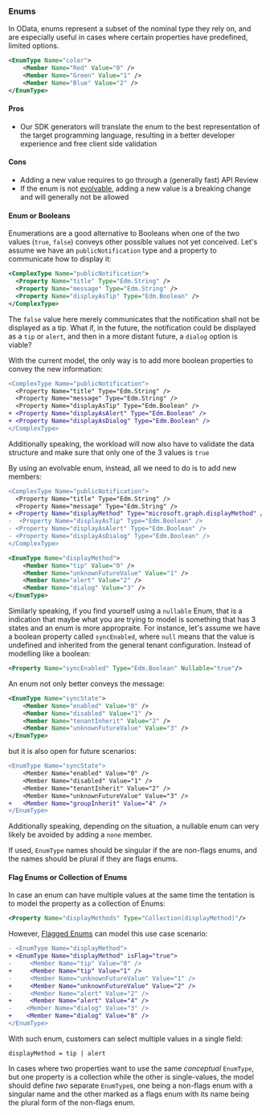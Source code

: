 ### Enums

In OData, enums represent a subset of the nominal type they rely on, and are especially useful in cases where certain properties have predefined, limited options.

```xml
<EnumType Name="color">
    <Member Name="Red" Value="0" />
    <Member Name="Green" Value="1" />
    <Member Name="Blue" Value="2" />
</EnumType>
```

#### Pros

- Our SDK generators will translate the enum to the best representation of the target programming language, resulting in a better developer experience and free client side validation

#### Cons

- Adding a new value requires to go through a (generally fast) API Review
- If the enum is not [evolvable](./patterns/evolvable-enums.md), adding a new value is a breaking change and will generally not be allowed

#### Enum or Booleans

Enumerations are a good alternative to Booleans when one of the two values (`true`, `false`) conveys other possible values not yet conceived. Let's assume we have an `publicNotification` type and a property to communicate how to display it:

```xml
<ComplexType Name="publicNotification">
  <Property Name="title" Type="Edm.String" />
  <Property Name="message" Type="Edm.String" />
  <Property Name="displayAsTip" Type="Edm.Boolean" />
</ComplexType>
```

The `false` value here merely communicates that the notification shall not be displayed as a tip. What if, in the future, the notification could be displayed as a `tip` or `alert`, and then in a more distant future, a `dialog` option is viable?

With the current model, the only way is to add more boolean properties to convey the new information:

```diff
<ComplexType Name="publicNotification">
  <Property Name="title" Type="Edm.String" />
  <Property Name="message" Type="Edm.String" />
  <Property Name="displayAsTip" Type="Edm.Boolean" />
+ <Property Name="displayAsAlert" Type="Edm.Boolean" />
+ <Property Name="displayAsDialog" Type="Edm.Boolean" />
</ComplexType>
```

Additionally speaking, the workload will now also have to validate the data structure and make sure that only one of the 3 values is `true`

By using an evolvable enum, instead, all we need to do is to add new members:

```diff
<ComplexType Name="publicNotification">
  <Property Name="title" Type="Edm.String" />
  <Property Name="message" Type="Edm.String" />
+ <Property Name="displayMethod" Type="microsoft.graph.displayMethod" />
-  <Property Name="displayAsTip" Type="Edm.Boolean" />
- <Property Name="displayAsAlert" Type="Edm.Boolean" />
- <Property Name="displayAsDialog" Type="Edm.Boolean" />
</ComplexType>
```

```xml
<EnumType Name="displayMethod">
    <Member Name="tip" Value="0" />
    <Member Name="unknownFutureValue" Value="1" />
    <Member Name="alert" Value="2" />
    <Member Name="dialog" Value="3" />
</EnumType>
```

Similarly speaking, if you find yourself using a `nullable` Enum, that is a indication that maybe what you are trying to model is something that has 3 states and an enum is more appropraite. For instance, let's assume we have a boolean property called `syncEnabled`, where `null` means that the value is undefined and inherited from the general tenant configuration. Instead of modelling like a boolean:

```xml
<Property Name="syncEnabled" Type="Edm.Boolean" Nullable="true"/>
```

An enum not only better conveys the message:

```xml
<EnumType Name="syncState">
    <Member Name="enabled" Value="0" />
    <Member Name="disabled" Value="1" />
    <Member Name="tenantInherit" Value="2" />
    <Member Name="unknownFutureValue" Value="3" />
</EnumType>
```

but it is also open for future scenarios:

```diff
<EnumType Name="syncState">
    <Member Name="enabled" Value="0" />
    <Member Name="disabled" Value="1" />
    <Member Name="tenantInherit" Value="2" />
    <Member Name="unknownFutureValue" Value="3" />
+   <Member Name="groupInherit" Value="4" />
</EnumType>
```

Additionally speaking, depending on the situation, a nullable enum can very likely be avoided by adding a `none` member.

If used, `EnumType` names should be singular if the are non-flags enums, and the names should be plural if they are flags enums.

#### Flag Enums or Collection of Enums

In case an enum can have multiple values at the same time the tentation is to model the property as a collection of Enums:

```xml
<Property Name="displayMethods" Type="Collection(displayMethod)"/>
```

However, [Flagged Enums](https://docs.oasis-open.org/odata/odata-csdl-xml/v4.01/odata-csdl-xml-v4.01.html#_Toc38530378) can model this use case scenario:

```diff
- <EnumType Name="displayMethod">
+ <EnumType Name="displayMethod" isFlag="true">
-     <Member Name="tip" Value="0" />
+     <Member Name="tip" Value="1" />
-     <Member Name="unknownFutureValue" Value="1" />
+     <Member Name="unknownFutureValue" Value="2" />
-     <Member Name="alert" Value="2" />
+     <Member Name="alert" Value="4" />
-    <Member Name="dialog" Value="3" />
+    <Member Name="dialog" Value="8" />
</EnumType>
```

With such enum, customers can select multiple values in a single field:

`displayMethod = tip | alert`

In cases where two properties want to use the same *conceptual* `EnumType`, but one property is a collection while the other is single-values, the model should define *two* separate `EnumType`s, one being a non-flags enum with a singular name and the other marked as a flags enum with its name being the plural form of the non-flags enum.
